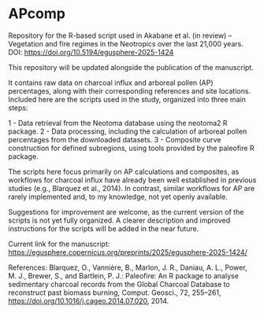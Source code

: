# APcomp
Repository for the R-based script used in Akabane et al. (in review) – Vegetation and fire regimes in the Neotropics over the last 21,000 years. DOI: https://doi.org/10.5194/egusphere-2025-1424

This repository will be updated alongside the publication of the manuscript.

It contains raw data on charcoal influx and arboreal pollen (AP) percentages, along with their corresponding references and site locations.
Included here are the scripts used in the study, organized into three main steps:

1 - Data retrieval from the Neotoma database using the neotoma2 R package.
2 - Data processing, including the calculation of arboreal pollen percentages from the downloaded datasets.
3 - Composite curve construction for defined subregions, using tools provided by the paleofire R package.

The scripts here focus primarily on AP calculations and composites, as workflows for charcoal influx have already been well established in previous studies (e.g., Blarquez et al., 2014). In contrast, similar workflows for AP are rarely implemented and, to my knowledge, not yet openly available.

Suggestions for improvement are welcome, as the current version of the scripts is not yet fully organized.
A clearer description and improved instructions for the scripts will be added in the near future.

Current link for the manuscript: https://egusphere.copernicus.org/preprints/2025/egusphere-2025-1424/


References:
Blarquez, O., Vannière, B., Marlon, J. R., Daniau, A. L., Power, M. J., Brewer, S., and Bartlein, P. J.: Paleofire: An R package to analyse sedimentary charcoal records from the Global Charcoal Database to reconstruct past biomass burning, Comput. Geosci., 72, 255–261, https://doi.org/10.1016/j.cageo.2014.07.020, 2014.
